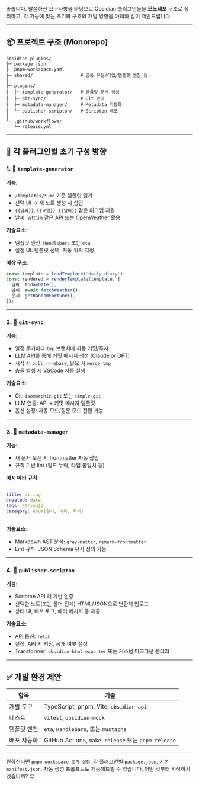 좋습니다. 말씀하신 요구사항을 바탕으로 Obsidian 플러그인들을 **모노레포** 구조로 정리하고, 각 기능에 맞는 초기화 구조와 개발 방향을 아래와 같이 제안드립니다.

---

## 📦 프로젝트 구조 (Monorepo)

```
obsidian-plugins/
├─ package.json
├─ pnpm-workspace.yaml
├─ shared/                  # 공통 유틸/타입/템플릿 엔진 등
│
├─ plugins/
│  ├─ template-generator/   # 템플릿 문서 생성
│  ├─ git-sync/             # Git 관리
│  ├─ metadata-manager/     # Metadata 자동화
│  └─ publisher-scripton/   # Scripton 배포
│
└─ .github/workflows/
   └─ release.yml
```

---

## 📄 각 플러그인별 초기 구성 방향

### 1. 📝 `template-generator`

**기능**:

- `/templates/*.md` 기준 템플릿 읽기
- 선택 UI → 새 노트 생성 시 삽입
- `{{날짜}}`, `{{요일}}`, `{{날씨}}` 같은 마크업 지원
- 날씨: [wttr.in](https://wttr.in) 같은 API 또는 OpenWeather 활용

**기술요소**:

- 템플릿 엔진: `Handlebars` 또는 `eta`
- 설정 UI: 템플릿 선택, 자동 위치 지정

**예상 구조**:

```ts
const template = loadTemplate('daily-diary');
const rendered = renderTemplate(template, {
  날짜: todayDate(),
  날씨: await fetchWeather(),
  운세: getRandomFortune(),
});
```

---

### 2. 🔄 `git-sync`

**기능**:

- 일정 주기마다 `tmp` 브랜치에 자동 커밋/푸시
- LLM API를 통해 커밋 메시지 생성 (Claude or GPT)
- 시작 시 `pull --rebase`, 필요 시 `merge tmp`
- 충돌 발생 시 VSCode 자동 실행

**기술요소**:

- Git: `isomorphic-git` 또는 `simple-git`
- LLM 연동: API + 커밋 메시지 템플릿
- 옵션 설정: 자동 모드/질문 모드 전환 가능

---

### 3. 🧠 `metadata-manager`

**기능**:

- 새 문서 오픈 시 frontmatter 자동 삽입
- 규칙 기반 lint (필드 누락, 타입 불일치 등)

**예시 메타 규칙**:

```yaml
---
title: string
created: date
tags: string[]
category: enum[일기, 기록, 독서]
---
```

**기술요소**:

- Markdown AST 분석: `gray-matter`, `remark-frontmatter`
- Lint 규칙: JSON Schema 유사 정의 가능

---

### 4. 🚀 `publisher-scripton`

**기능**:

- Scripton API 키 기반 인증
- 선택한 노트(또는 폴더 전체) HTML/JSON으로 변환해 업로드
- 상태 UI, 배포 로그, 에러 메시지 등 제공

**기술요소**:

- API 통신: `fetch`
- 설정: API 키 저장, 공개 여부 설정
- Transformer: `obsidian-html-exporter` 또는 커스텀 마크다운 렌더러

---

## ✅ 개발 환경 제안

| 항목        | 기술                                               |
| ----------- | -------------------------------------------------- |
| 개발 도구   | TypeScript, pnpm, Vite, `obsidian-api`             |
| 테스트      | `vitest`, `obsidian-mock`                          |
| 템플릿 엔진 | `eta`, `Handlebars`, 또는 `mustache`               |
| 배포 자동화 | GitHub Actions, `make release` 또는 `pnpm release` |

---

원하신다면 `pnpm workspace 초기 설정`, 각 플러그인별 `package.json`, 기본 `manifest.json`, 자동 생성 프롬프트도 제공해드릴 수 있습니다.
어떤 것부터 시작하시겠습니까? 😊
